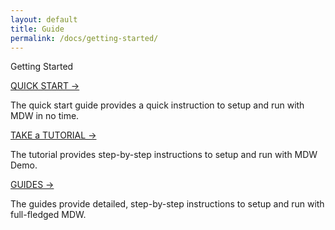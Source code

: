 ```yaml
---
layout: default
title: Guide
permalink: /docs/getting-started/
---
```


<section class="intro">
  <div class="grid">
    <div class="unit whole center-on-mobiles">
      <p class="first">Getting Started</p>
    </div>
  </div>
</section>
<section class="features">
  <div class="grid">
    <div class="unit one-third">
      <a href="quick-start">QUICK START &rarr;</a>
	  <p>The quick start guide provides a quick instruction to setup and run with MDW in no time.</p>
    </div>
    <div class="unit one-third">
      <a href="mdw-tutorial">TAKE a TUTORIAL &rarr;</a>
      <p>The tutorial provides step-by-step instructions to setup and run with MDW Demo.</p>
    </div>
    <div class="unit one-third">
      <a href="{{ site.baseurl }}/docs/guides/">GUIDES &rarr;</a>
      <p>The guides provide detailed, step-by-step instructions to setup and run with full-fledged MDW.</p>
    </div>
    <div class="clear"></div>
  </div>
</section>


